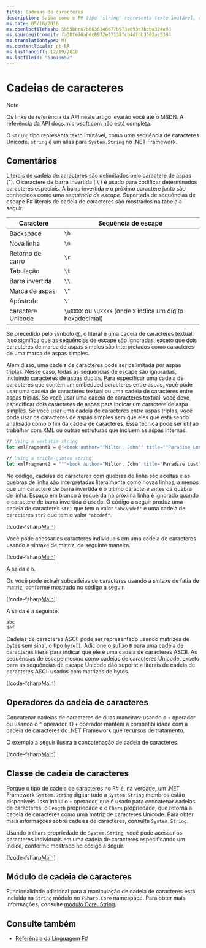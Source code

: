 ```yaml
---
title: Cadeias de caracteres
description: Saiba como o F# tipo 'string' representa texto imutável, como uma sequência de caracteres Unicode.
ms.date: 05/16/2016
ms.openlocfilehash: 5b55b0c87b6636346677b973e093e7bcba324e98
ms.sourcegitcommit: fa38fe76abdc8972e37138fcb4dfdb3502ac5394
ms.translationtype: MT
ms.contentlocale: pt-BR
ms.lasthandoff: 12/19/2018
ms.locfileid: "53610652"
---
```

# <a name="strings"></a>Cadeias de caracteres

> [!NOTE]
> Os links de referência da API neste artigo levarão você até o MSDN.  A referência da API docs.microsoft.com não está completa.

O `string` tipo representa texto imutável, como uma sequência de caracteres Unicode. `string` é um alias para `System.String` no .NET Framework.

## <a name="remarks"></a>Comentários

Literais de cadeia de caracteres são delimitados pelo caractere de aspas ("). O caractere de barra invertida ( \\ ) é usado para codificar determinados caracteres especiais. A barra invertida e o próximo caractere junto são conhecidos como uma *sequência de escape*. Suportada de sequências de escape F# literais de cadeia de caracteres são mostrados na tabela a seguir.

|Caractere|Sequência de escape|
|---------|---------------|
|Backspace|`\b`|
|Nova linha|`\n`|
|Retorno de carro|`\r`|
|Tabulação|`\t`|
|Barra invertida|`\\`|
|Marca de aspas|`\"`|
|Apóstrofe|`\'`|
|caractere Unicode|`\uXXXX` ou `\UXXXX` (onde `X` indica um dígito hexadecimal)|

Se precedido pelo símbolo @, o literal é uma cadeia de caracteres textual. Isso significa que as sequências de escape são ignoradas, exceto que dois caracteres de marca de aspas simples são interpretados como caracteres de uma marca de aspas simples.

Além disso, uma cadeia de caracteres pode ser delimitada por aspas triplas. Nesse caso, todas as sequências de escape são ignoradas, incluindo caracteres de aspas duplas. Para especificar uma cadeia de caracteres que contém um embedded caracteres entre aspas, você pode usar uma cadeia de caracteres textual ou uma cadeia de caracteres entre aspas triplas. Se você usar uma cadeia de caracteres textual, você deve especificar dois caracteres de aspas para indicar um caractere de aspa simples. Se você usar uma cadeia de caracteres entre aspas triplas, você pode usar os caracteres de aspas simples sem que eles que está sendo analisado como o fim da cadeia de caracteres. Essa técnica pode ser útil ao trabalhar com XML ou outras estruturas que incluem as aspas internas.

```fsharp
// Using a verbatim string
let xmlFragment1 = @"<book author=""Milton, John"" title=""Paradise Lost"">"

// Using a triple-quoted string
let xmlFragment2 = """<book author="Milton, John" title="Paradise Lost">"""
```

No código, cadeias de caracteres com quebras de linha são aceitas e as quebras de linha são interpretadas literalmente como novas linhas, a menos que um caractere de barra invertida é o último caractere antes da quebra de linha. Espaço em branco à esquerda na próxima linha é ignorado quando o caractere de barra invertida é usado. O código a seguir produz uma cadeia de caracteres `str1` que tem o valor `"abc\ndef"` e uma cadeia de caracteres `str2` que tem o valor `"abcdef"`.

[!code-fsharp[Main](../../../samples/snippets/fsharp/lang-ref-1/snippet1001.fs)]

Você pode acessar os caracteres individuais em uma cadeia de caracteres usando a sintaxe de matriz, da seguinte maneira.

[!code-fsharp[Main](../../../samples/snippets/fsharp/lang-ref-1/snippet1002.fs)]

A saída é `b`.

Ou você pode extrair subcadeias de caracteres usando a sintaxe de fatia de matriz, conforme mostrado no código a seguir.

[!code-fsharp[Main](../../../samples/snippets/fsharp/lang-ref-1/snippet1003.fs)]

A saída é a seguinte.

```
abc
def
```

Cadeias de caracteres ASCII pode ser representado usando matrizes de bytes sem sinal, o tipo `byte[]`. Adicione o sufixo `B` para uma cadeia de caracteres literal para indicar que ele é uma cadeia de caracteres ASCII. As sequências de escape mesmo como cadeias de caracteres Unicode, exceto para as sequências de escape Unicode dão suporte a literais de cadeia de caracteres ASCII usados com matrizes de bytes.

[!code-fsharp[Main](../../../samples/snippets/fsharp/lang-ref-1/snippet1004.fs)]

## <a name="string-operators"></a>Operadores da cadeia de caracteres

Concatenar cadeias de caracteres de duas maneiras: usando o `+` operador ou usando o `^` operador. O `+` operador mantém a compatibilidade com a cadeia de caracteres do .NET Framework que recursos de tratamento.

O exemplo a seguir ilustra a concatenação de cadeia de caracteres.

[!code-fsharp[Main](../../../samples/snippets/fsharp/lang-ref-1/snippet1006.fs)]

## <a name="string-class"></a>Classe de cadeia de caracteres

Porque o tipo de cadeia de caracteres no F# é, na verdade, um .NET Framework `System.String` digitar tudo a `System.String` membros estão disponíveis. Isso inclui o `+` operador, que é usado para concatenar cadeias de caracteres, o `Length` propriedade e o `Chars` propriedade, que retorna a cadeia de caracteres como uma matriz de caracteres Unicode. Para obter mais informações sobre cadeias de caracteres, consulte `System.String`.

Usando o `Chars` propriedade de `System.String`, você pode acessar os caracteres individuais em uma cadeia de caracteres especificando um índice, conforme mostrado no código a seguir.

[!code-fsharp[Main](../../../samples/snippets/fsharp/lang-ref-1/snippet1005.fs)]

## <a name="string-module"></a>Módulo de cadeia de caracteres

Funcionalidade adicional para a manipulação de cadeia de caracteres está incluída na `String` módulo no `FSharp.Core` namespace. Para obter mais informações, consulte [módulo Core. String](https://msdn.microsoft.com/visualfsharpdocs/conceptual/core.string-module-%5bfsharp%5d).

## <a name="see-also"></a>Consulte também

- [Referência da Linguagem F#](index.md)
